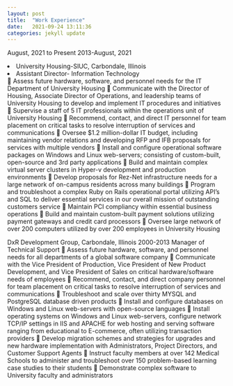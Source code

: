 ```yaml
---
layout: post
title:  "Work Experience"
date:   2021-09-24 13:11:36
categories: jekyll update
---
```

August, 2021 to Present
2013-August, 2021

<li>University Housing-SIUC, Carbondale, Illinois                         
  </li>
  <li>Assistant Director- Information Technology  </li>
  </li>Assess future hardware, software, and personnel needs for the IT Department of University Housing
	Communicate with the Director of Housing, Associate Director of Operations, and leadership teams of University Housing to develop and implement IT procedures and initiatives
	Supervise a staff of 5 IT professionals within the operations unit of University Housing
	Recommend, contact, and direct IT personnel for team placement on critical tasks to resolve interruption of services and communications
	Oversee $1.2 million-dollar IT budget, including maintaining vendor relations and developing RFP and IFB proposals for services with multiple vendors
	Install and configure operational software packages on Windows and Linux web-servers; consisting of custom-built, open-source and 3rd party applications
	Build and maintain complex virtual server clusters in Hyper-v development and production environments
	Develop proposals for Rez-Net infrastructure needs for a large network of on-campus residents across many buildings
	Program and troubleshoot a complex Ruby on Rails operational portal utilizing API’s and SQL to deliver essential services in our overall mission of outstanding customers service
	Maintain PCI compliancy within essential business operations  
	Build and maintain custom-built payment solutions utilizing payment gateways and credit card processors
	Oversee large network of over 200 computers utilized by over 200 employees in University Housing


DxR Development Group, Carbondale, Illinois                               2000-2013
Manager of Technical Support
	Assess future hardware, software, and personnel needs for all departments of a global software company 
	Communicate with the Vice President of Production, Vice President of New Product Development, and Vice President of Sales on critical hardware/software needs of employees
	Recommend, contact, and direct company personnel for team placement on critical tasks to resolve interruption of services and communications
	Troubleshoot and scale over thirty MYSQL and PostgreSQL database driven products
	Install and configure databases on Windows and Linux web-servers with open-source languages
	Install operating systems on Windows and Linux web-servers, configure network TCP/IP settings in IIS and APACHE for web hosting and serving software ranging from educational to E-commerce, often utilizing transaction providers
	Develop migration schemes and strategies for upgrades and new hardware implementation with Administrators, Project Directors, and Customer Support Agents
	Instruct faculty members at over 142 Medical Schools to administer and troubleshoot over 150 problem-based learning case studies to their students
	Demonstrate complex software to University faculty and administrators 

